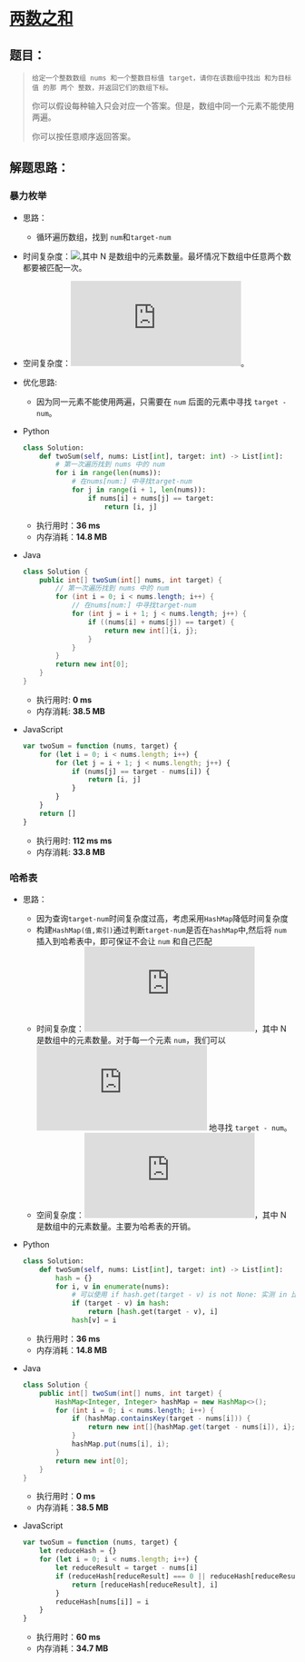 # [两数之和](https://leetcode-cn.com/problems/two-sum)

## 题目：

>     给定一个整数数组 nums 和一个整数目标值 target，请你在该数组中找出 和为目标值 的那 两个 整数，并返回它们的数组下标。
>
> 你可以假设每种输入只会对应一个答案。但是，数组中同一个元素不能使用两遍。
>
> 你可以按任意顺序返回答案。

## 解题思路：

### 暴力枚举

-   思路：

    -   循环遍历数组，找到 `num`和`target-num`

-   时间复杂度：![](http://latex.codecogs.com/svg.latex?O(N^2)),其中 N 是数组中的元素数量。最坏情况下数组中任意两个数都要被匹配一次。

-   空间复杂度：![](http://latex.codecogs.com/svg.latex?O(1))。

-   优化思路:

    -   因为同一元素不能使用两遍，只需要在 `num` 后面的元素中寻找 `target - num`。

-   Python

    ```python
    class Solution:
        def twoSum(self, nums: List[int], target: int) -> List[int]:
            # 第一次遍历找到 nums 中的 num
            for i in range(len(nums)):
                # 在nums[num:] 中寻找target-num
                for j in range(i + 1, len(nums)):
                    if nums[i] + nums[j] == target:
                        return [i, j]
    ```

    -   执行用时：**36 ms**
    -   内存消耗：**14.8 MB**

-   Java

    ```java
    class Solution {
        public int[] twoSum(int[] nums, int target) {
            // 第一次遍历找到 nums 中的 num
            for (int i = 0; i < nums.length; i++) {
                // 在nums[num:] 中寻找target-num
                for (int j = i + 1; j < nums.length; j++) {
                    if ((nums[i] + nums[j]) == target) {
                        return new int[]{i, j};
                    }
                }
            }
            return new int[0];
        }
    }
    ```

    -   执行用时: **0 ms**
    -   内存消耗: **38.5 MB**

-   JavaScript

    ```javascript
    var twoSum = function (nums, target) {
    	for (let i = 0; i < nums.length; i++) {
    		for (let j = i + 1; j < nums.length; j++) {
    			if (nums[j] == target - nums[i]) {
    				return [i, j]
    			}
    		}
    	}
    	return []
    }
    ```

    -   执行用时: **112 ms ms**
    -   内存消耗: **33.8 MB**

### 哈希表

-   思路：

    -   因为查询`target-num`时间复杂度过高，考虑采用`HashMap`降低时间复杂度
    -   构建`HashMap(值,索引)`通过判断`target-num`是否在`hashMap`中,然后将 `num` 插入到哈希表中，即可保证不会让 `num` 和自己匹配
    -   时间复杂度：![](http://latex.codecogs.com/svg.latex?O(N))，其中 N 是数组中的元素数量。对于每一个元素 `num`，我们可以 ![](http://latex.codecogs.com/svg.latex?O(1)) 地寻找 `target - num`。
    -   空间复杂度：![](http://latex.codecogs.com/svg.latex?O(N))，其中 N 是数组中的元素数量。主要为哈希表的开销。

-   Python

    ```python
    class Solution:
        def twoSum(self, nums: List[int], target: int) -> List[int]:
            hash = {}
            for i, v in enumerate(nums):
                # 可以使用 if hash.get(target - v) is not None: 实测 in 比 get 快一点
                if (target - v) in hash:
                    return [hash.get(target - v), i]
                hash[v] = i
    ```

    -   执行用时：**36 ms**
    -   内存消耗：**14.8 MB**

-   Java

    ```java
    class Solution {
        public int[] twoSum(int[] nums, int target) {
            HashMap<Integer, Integer> hashMap = new HashMap<>();
            for (int i = 0; i < nums.length; i++) {
                if (hashMap.containsKey(target - nums[i])) {
                    return new int[]{hashMap.get(target - nums[i]), i};
                }
                hashMap.put(nums[i], i);
            }
            return new int[0];
        }
    }
    ```

    -   执行用时：**0 ms**
    -   内存消耗：**38.5 MB**

-   JavaScript

    ```javascript
    var twoSum = function (nums, target) {
    	let reduceHash = {}
    	for (let i = 0; i < nums.length; i++) {
    		let reduceResult = target - nums[i]
    		if (reduceHash[reduceResult] === 0 || reduceHash[reduceResult]) {
    			return [reduceHash[reduceResult], i]
    		}
    		reduceHash[nums[i]] = i
    	}
    }
    ```

    -   执行用时：**60 ms**
    -   内存消耗：**34.7 MB**
